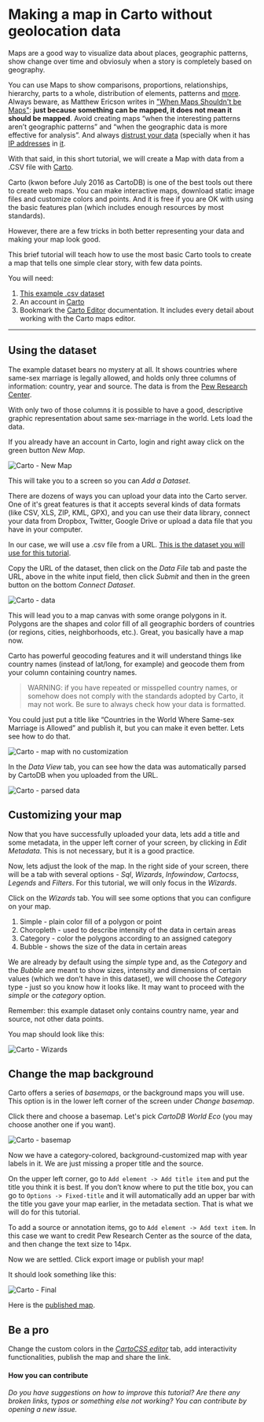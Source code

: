 # Making a map in Carto without geolocation data 

Maps are a good way to visualize data about places, geographic patterns, show change over time and obviosuly when a story is completely based on geography.

You can use Maps to show comparisons, proportions, relationships, hierarchy, parts to a whole, distribution of elements, patterns and
<a href="http://www.ericson.net/content/2011/06/mapping-the-news/" target="_blank">more</a>. Always beware, as Matthew Ericson writes in <a href="http://www.ericson.net/content/2011/10/when-maps-shouldnt-be-maps/" target="_blank">"When Maps Shouldn't be Maps"</a>: **just because something can be mapped, it does not mean it should be mapped**. Avoid creating maps “when the interesting patterns aren’t geographic patterns” and “when the geographic data is more effective for analysis”. And always <a href="https://source.opennews.org/en-US/learning/distrust-your-data/" target="_blank">distrust your data</a> (specially when it has <a href="http://fusion.net/story/287592/internet-mapping-glitch-kansas-farm/" target="_blank">IP addresses</a> in <a href="http://fusion.net/story/290772/ip-mapping-maxmind-new-us-default-location/" target="_blank">it</a>.

With that said, in this short tutorial, we will create a Map with data from a .CSV file with <a href="https://www.carto.com" target="_blank">Carto</a>. 

Carto (kwon before July 2016 as CartoDB) is one of the best tools out there to create web maps. You can make interactive maps, download static image files and customize colors and points. And it is free if you are OK with using the basic features plan (which includes enough resources by most standards).

However, there are a few tricks in both better representing your data and making your map look good. 

This brief tutorial will teach how to use the most basic Carto tools to create a map that tells one simple clear story, with few data points.

You will need: 

1. <a href="https://raw.githubusercontent.com/miguelpaz/jlab/master/data/cartodb_example_1_countries.csv" target="_blank">This example .csv dataset</a>
2. An account in <a href="https://www.carto.com" target="_blank">Carto</a>
3. Bookmark the <a href="https://carto.com/docs/carto-editor/" target="_blank">Carto Editor</a> documentation. It includes every detail about working with the Carto maps editor.

___

## Using the dataset

The example dataset bears no mystery at all. It shows countries where same-sex marriage is legally allowed, and holds only three columns of information: country, year and source. The data is from the <a href="http://www.pewresearch.org/topics/gay-marriage-and-homosexuality/" target="_blank">Pew Research Center</a>.

With only two of those columns it is possible to have a good, descriptive graphic representation about same sex-marriage in the world. 
Lets load the data. 

If you already have an account in Carto, login and right away click on the green button *New Map*. 

![Carto - New Map](https://github.com/miguelpaz/jlab/blob/master/images/map_cartodb_basic.png?raw=true)

This will take you to a screen so you can *Add a Dataset*. 

There are dozens of ways you can upload your data into the Carto server. One of it's great features is that it accepts several kinds of data formats (like CSV, XLS, ZIP, KML, GPX), and you can use their data library, connect your data from Dropbox, Twitter, Google Drive or upload a data file that you have in your computer.

In our case, we will use a .csv file from a URL. [This is the dataset you will use for this tutorial](https://raw.githubusercontent.com/miguelpaz/jlab/master/data/cartodb_example_1_countries.csv).

Copy the URL of the dataset, then click on the *Data File* tab and paste the URL, above in the white input field, then click *Submit* and then in the green button on the bottom *Connect Dataset*.

![Carto - data](https://github.com/miguelpaz/jlab/blob/master/images/map_cartodb_basic_data.png?raw=true)

This will lead you to a map canvas with some orange polygons in it. Polygons are the shapes and color fill of all geographic borders of countries (or regions, cities, neighborhoods, etc.). Great, you basically have a map now.

Carto has powerful geocoding features and it will understand things like country names (instead of lat/long, for example) and geocode them from your column containing country names. 

> WARNING: if you have repeated or misspelled country names, or somehow does not comply with the standards adopted by Carto, it may not work. Be sure to always check how your data is formatted. 

You could just put a title like “Countries in the World Where Same-sex Marriage is Allowed” and publish it, but you can make it even better. Lets see how to do that. 

![Carto - map with no customization](https://github.com/miguelpaz/jlab/blob/master/images/map_cartodb_basic_no_custom.png?raw=true)

In the *Data View* tab, you can see how the data was automatically parsed by CartoDB when you uploaded from the URL. 

![Carto - parsed data](https://github.com/miguelpaz/jlab/blob/master/images/map_cartodb_basic_data_view.png?raw=true)

## Customizing your map

Now that you have successfully uploaded your data, lets add a title and some metadata, in the upper left corner of your screen, by clicking in *Edit Metadata*. This is not necessary, but it is a good practice.

Now, lets adjust the look of the map. In the right side of your screen, there will be a tab with several options - *Sql*, *Wizards*, *Infowindow*, *Cartocss*, *Legends* and *Filters*. For this tutorial, we will only focus in the *Wizards*. 

Click on the *Wizards* tab. You will see some options that you can configure on your map. 

1. Simple - plain color fill of a polygon or point
2. Choropleth - used to describe intensity of the data in certain areas
3. Category - color the polygons according to an assigned category
4. Bubble - shows the size of the data in certain areas

We are already by default using the *simple* type and, as the *Category* and the *Bubble* are meant to show sizes, intensity and dimensions of certain values (which we don’t have in this dataset), we will choose the *Category* type - just so you know how it looks like. It may want to proceed with the *simple* or the *category* option.

Remember: this example dataset only contains country name, year and source, not other data points. 

You map should look like this: 

![Carto - Wizards](https://github.com/miguelpaz/jlab/blob/master/images/map_cartodb_basic_category.png?raw=true)

## Change the map background

Carto offers a series of *basemaps*, or the background maps you will use. This option is in the lower left corner of the screen under *Change basemap*.

Click there and choose a basemap. Let's pick *CartoDB World Eco* (you may choose another one if you want).

![Carto - basemap](https://github.com/miguelpaz/jlab/blob/master/images/map_cartodb_basic_basemap.png?raw=true)

Now we have a category-colored, background-customized map with year labels in it. We are just missing a proper title and the source. 

On the upper left corner, go to `Add element -> Add title item` and put the title you think it is best. If you don’t know where to put the title box, you can go to `Options -> Fixed-title` and it will automatically add an upper bar with the title you gave your map earlier, in the metadata section. That is what we will do for this tutorial.

To add a source or annotation items, go to `Add element -> Add text item`. In this case we want to credit Pew Research Center as the source of the data, and then change the text size to 14px.

Now we are settled. Click export image or publish your map!

It should look something like this:

![Carto - Final](https://github.com/miguelpaz/jlab/blob/master/images/map_cartodb_basic_finalmap.png?raw=true)

Here is the <a href="https://miguelpaz.carto.com/viz/089e3328-4acb-11e6-b760-0ee66e2c9693/public_map" target="_blank">published map</a>.

## Be a pro

Change the custom colors in the <a href="https://carto.com/docs/carto-editor/maps/#cartocss" target="_blank">*CartoCSS editor*</a> tab, add interactivity functionalities, publish the map and share the link.  

#### How you can contribute 

*Do you have suggestions on how to improve this tutorial? Are there any broken links, typos or something else not working? You can contribute by opening a new issue.* 

